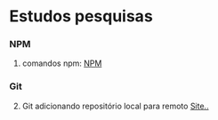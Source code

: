 # Estudos pesquisas
### NPM
1.  comandos npm: <a href="https://docs.npmjs.com/cli/v8/commands">NPM</a>
### Git
2. Git adicionando repositório local para remoto <a href="http://codetheelephant.com/como-enviar-um-projeto-local-para-o-github/">Site..</a>